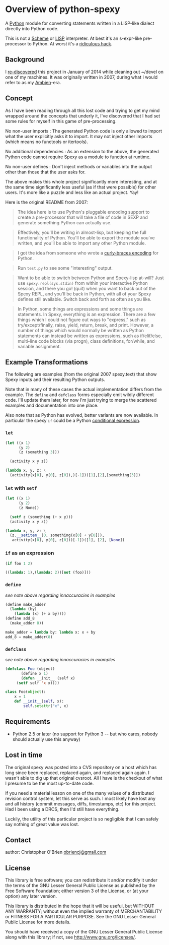 
# Overview of python-spexy

A [Python] module for converting statements written in a LISP-like
dialect directly into Python code.

This is not a [Scheme] or [LISP] interpreter. At best it's an
s-expr-like pre-processor to Python. At worst it's a
[ridiculous hack].

[python]: https://python.org/ "Python"

[scheme]: http://en.wikipedia.org/wiki/Scheme_(programming_language)
"Wikipedia -- Scheme (programming language)"

[lisp]: http://en.wikipedia.org/wiki/Lisp_programming_language
"Wikipedia -- LISP (programming language)"

[s-expr]: http://en.wikipedia.org/wiki/S-expression
"Wikipedia -- S-expression"

[ridiculous hack]: https://gist.github.com/obriencj/8567348
"Gist -- Spexy repl example"


## Background

I [re-discovered] this project in January of 2014 while cleaning out
~/devel on one of my machines. It was originally written in 2007,
during what I would refer to as my [Ambien]-era.

[re-discovered]: http://obriencj.tumblr.com/post/74175397785/spexy-oh-god-what-did-i-do
"Spexy? Oh god what did I do..."

[ambien]: http://en.wikipedia.org/wiki/Ambien#Adverse_effects
"Anterograde amnesia, Altered thought patterns..."


## Concept

As I have been reading through all this lost code and trying to get my
mind wrapped around the concepts that underly it, I've discovered that
I had set some rules for myself in this game of pre-processing.

No non-user imports
: The generated Python code is only allowed to import what the user
explicitly asks it to import. It may not inject other imports (which
means no functools or itertools).
   
No additional dependencies
: As an extension to the above, the generated Python code cannot
require Spexy as a module to function at runtime.
	
No non-user defines
: Don't inject methods or variables into the output other than those
that the user asks for.

The above makes this whole project significantly more interesting, and
at the same time significantly less useful (as if that were possible)
for other users. It's more like a puzzle and less like an actual
project. Yay!

Here is the original README from 2007:

> The idea here is to use Python's pluggable encoding support to
create a pre-processor that will take a file of code in SEXP and
generate something Python can actually use.

> Effectively, you'll be writing in almost-lisp, but keeping the full
functionality of Python. You'll be able to export the module you've
written, and you'll be able to import any other Python module.

> I got the idea from someone who wrote a [curly-braces encoding] for
Python.

> Run `test.py` to see some "interesting" output.

> Want to be able to switch between Python and Spexy-lisp at-will?
Just use `spexy.repl(sys.stdin)` from within your interactive Python
session, and there you go! (quit) when you want to back out of the
Spexy REPL, and you'll be back in Python, with all of your Spexy
defines still available. Switch back and forth as often as you like.

> In Python, some things are expressions and some things are
statements.  In Spexy, everything is an expression. There are a few
things which I could not figure out ways to "express," such as
try/except/finally, raise, yield, return, break, and print. However, a
number of things which would normally be written as Python statements
can instead be written as expressions, such as if/elif/else,
multi-line code blocks (via progn), class definitions, for/while, and
variable assignment.

[curly-braces encoding]: http://timhatch.com/projects/pybraces/
"pybraces"


## Example Transformations

The following are examples (from the original 2007 spexy.text) that
show Spexy inputs and their resulting Python outputs.

Note that in many of these cases the actual implementation differs
from the example. The `define` and `defclass` forms especially emit
wildly different code. I'll update them later, for now I'm just trying
to merge the scattered examples and documentation into one place.

Also note that as Python has evolved, better variants are now
available. In particular the spexy `if` could be a Python
[conditional expression].

[conditional expression]: http://docs.python.org/2.5/whatsnew/pep-308.html
"What's new in Python 2.5 -- PEP 308: Conditional Expressions"


### `let`
```lisp
(let ((x 1)
      (y 2)
      (z (something 3)))

  (activity x y z))
```
```python
(lambda x, y, z: \
  (activity(x[0], y[0], z[0]),)[-1])([1],[2],[something(3)])
```

### `let` with `setf`
```lisp
(let ((x 1)
      (y 2)
      (z None))

  (setf z (something (+ x y)))
  (activity x y z))
```
```python
(lambda x, y, z: \
  (z.__setitem__(0, something(x[0] + y[0])),
   activity(x[0], y[0], z[0]))[-1])([1], [2], [None])
```

### `if` as an expression
```lisp
(if foo 1 2)
```
```python
((lambda: 1),(lambda: 2))[not (foo)]()
```

### `define`
 *see note above regarding innaccuracies in examples*
```lisp
(define make_adder
  (lambda (by)
    (lambda (x) (+ x by))))
(define add_8
  (make_adder 8))
```
```python
make_adder = lambda by: lambda x: x + by
add_8 = make_adder(8)
```

### `defclass`
 *see note above regarding innaccuracies in examples*
```lisp
(defclass Foo (object)
       (define x 1)
       (defun __init__ (self x)
	 (setf self 'x x))))
```
```python
class Foo(object):
    x = 1
    def __init__(self, x):
        self.setattr("x", x)
```


## Requirements

* Python 2.5 or later (no support for Python 3 -- but who cares,
  nobody should actually use this anyway)


## Lost in time

The original spexy was posted into a CVS repository on a host which
has long since been replaced, replaced again, and replaced again
again. I wasn't able to dig up that original cvsroot. All I have is
the checkout of what I presume to be the most up-to-date code.

If you need a material lesson on one of the many values of a
distributed revision control system, let this serve as such. I most
likely have lost any and all history (commit messages, diffs,
timestamps, etc) for this project. Had I been using a DRCS, then I'd
still have everything.

Luckily, the utility of this particular project is so negligible that
I can safely say nothing of great value was lost.


## Contact

author: Christopher O'Brien <obriencj@gmail.com>


## License

This library is free software; you can redistribute it and/or modify
it under the terms of the GNU Lesser General Public License as
published by the Free Software Foundation; either version 3 of the
License, or (at your option) any later version.

This library is distributed in the hope that it will be useful, but
WITHOUT ANY WARRANTY; without even the implied warranty of
MERCHANTABILITY or FITNESS FOR A PARTICULAR PURPOSE.  See the GNU
Lesser General Public License for more details.

You should have received a copy of the GNU Lesser General Public
License along with this library; if not, see
<http://www.gnu.org/licenses/>.
